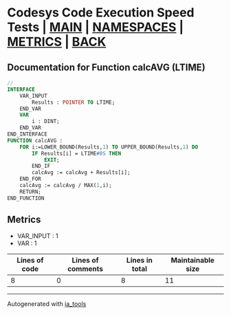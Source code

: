 # Codesys Code Execution Speed Tests | [MAIN] | [NAMESPACES] | [METRICS] | [BACK]  

## Documentation for Function calcAVG (LTIME)  

```pascal
//  
INTERFACE
    VAR_INPUT 
        Results : POINTER TO LTIME;
    END_VAR
    VAR 
        i : DINT;
    END_VAR
END_INTERFACE
FUNCTION calcAVG :
    FOR i:=LOWER_BOUND(Results,1) TO UPPER_BOUND(Results,1) DO
    	IF Results[i] = LTIME#0S THEN
    		EXIT;
    	END_IF
    	calcAvg := calcAvg + Results[i];
    END_FOR
    calcAvg := calcAvg / MAX(1,i);
    RETURN;
END_FUNCTION
```

## Metrics  

- VAR_INPUT : 1
- VAR : 1

| Lines of code | Lines of comments | Lines in total | Maintainable size |
| ------------- | ----------------- | -------------- | ----------------- |
| 8 |0 |8 | 11 |

---
Autogenerated with [ia_tools](https://github.com/tkucic/ia_tools)  

[MAIN]: ../../../../index_st.md
[NAMESPACES]: ../../nsList_st.md
[METRICS]: ../../../metrics_st.md
[BACK]: ../nsMain_st.md
